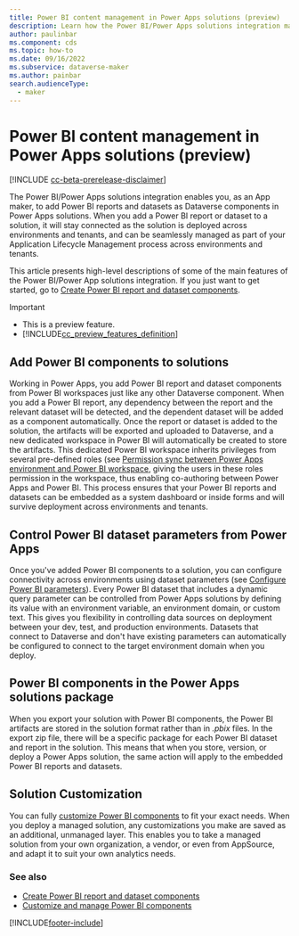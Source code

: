 ```yaml
---
title: Power BI content management in Power Apps solutions (preview)
description: Learn how the Power BI/Power Apps solutions integration makes it possible to include Power BI reports and datasets in your apps and manage them in your ALM lifecycle process.
author: paulinbar
ms.component: cds
ms.topic: how-to
ms.date: 09/16/2022
ms.subservice: dataverse-maker
ms.author: painbar
search.audienceType: 
  - maker
---
```

# Power BI content management in Power Apps solutions (preview)

[!INCLUDE [cc-beta-prerelease-disclaimer](../../includes/cc-beta-prerelease-disclaimer.md)]

The Power BI/Power Apps solutions integration enables you, as an App maker, to add Power BI reports and datasets as Dataverse components in Power Apps solutions. When you add a Power BI report or dataset to a solution, it will stay connected as the solution is deployed across environments and tenants, and can be seamlessly managed as part of your Application Lifecycle Management process across environments and tenants.

This article presents high-level descriptions of some of the main features of the Power BI/Power App solutions integration. If you just want to get started, go to [Create Power BI report and dataset components](./create-edit-powerbi-report-dataset-components.md).

> [!IMPORTANT]
> - This is a preview feature.
> - [!INCLUDE[cc_preview_features_definition](../../includes/cc-preview-features-definition.md)]

## Add Power BI components to solutions

Working in Power Apps, you add Power BI report and dataset components from Power BI workspaces just like any other Dataverse component. When you add a Power BI report, any dependency between the report and the relevant dataset will be detected, and the dependent dataset will be added as a component automatically. Once the report or dataset is added to the solution, the artifacts will be exported and uploaded to Dataverse, and a new dedicated workspace in Power BI will automatically be created to store the artifacts. This dedicated Power BI workspace inherits privileges from several pre-defined roles (see [Permission sync between Power Apps environment and Power BI workspace](../model-driven-apps/customize-manage-powerbi-components.md#permission-sync-between-power-apps-environment-and-power-bi-workspace), giving the users in these roles permission in the workspace, thus enabling co-authoring between Power Apps and Power BI. This process ensures that your Power BI reports and datasets can be embedded as a system dashboard or inside forms and will survive deployment across environments and tenants.

## Control Power BI dataset parameters from Power Apps

Once you've added Power BI components to a solution, you can configure connectivity across environments using dataset parameters (see [Configure Power BI parameters](./create-edit-powerbi-report-dataset-components.md#configure-power-bi-parameters)). Every Power BI dataset that includes a dynamic query parameter can be controlled from Power Apps solutions by defining its value with an environment variable, an environment domain, or custom text. This gives you flexibility in controlling data sources on deployment between your dev, test, and production environments. Datasets that connect to Dataverse and don't have existing parameters can automatically be configured to connect to the target environment domain when you deploy.

## Power BI components in the Power Apps solutions package
 
When you export your solution with Power BI components, the Power BI artifacts are stored in the solution format rather than in *.pbix* files. In the export zip file, there will be a specific package for each Power BI dataset and report in the solution. This means that when you store, version, or deploy a Power Apps solution, the same action will apply to the embedded Power BI reports and datasets.

## Solution Customization
 
You can fully [customize Power BI components](./customize-manage-powerbi-components.md#customization-with-power-bi-components) to fit your exact needs. When you deploy a managed solution, any customizations you make are saved as an additional, unmanaged layer. This enables you to take a managed solution from your own organization, a vendor, or even from AppSource, and adapt it to suit your own analytics needs.

### See also

* [Create Power BI report and dataset components](./create-edit-powerbi-report-dataset-components.md)
* [Customize and manage Power BI components](../model-driven-apps/customize-manage-powerbi-components.md)

[!INCLUDE[footer-include](../../includes/footer-banner.md)]
